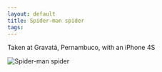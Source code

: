 ```yaml
---
layout: default
title: Spider-man spider
tags:
---
```


Taken at Gravatá, Pernambuco, with an iPhone 4S

![Spider-man spider](/assets/img/recife-gravata-spider-man.jpg)
